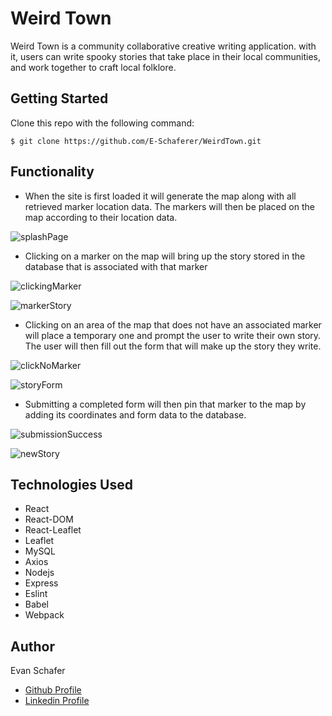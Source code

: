 # Weird Town

Weird Town is a community collaborative creative writing application. with it, users can write spooky stories that take place in their local communities, and work together to craft local folklore.

## Getting Started

Clone this repo with the following command:

```
$ git clone https://github.com/E-Schaferer/WeirdTown.git
```

## Functionality

* When the site is first loaded it will generate the map along with all retrieved marker location data. The markers will then be placed on the map according to their location data.

![splashPage](https://imgur.com/a/IcH7wwW "Splash Page")

* Clicking on a marker on the map will bring up the story stored in the database that is associated with that marker

![clickingMarker](https://imgur.com/gbRhUNW "clicking on a marker")

![markerStory](https://imgur.com/xjb9NUA "story of clicked marker")

* Clicking on an area of the map that does not have an associated marker will place a temporary one and prompt the user to write their own story. The user will then fill out the form that will make up the story they write.

![clickNoMarker](https://imgur.com/C3sKhI0 "clicking with no marker")

![storyForm](https://imgur.com/feGgYHm "story form")

* Submitting a completed form will then pin that marker to the map by adding its coordinates and form data to the database.

![submissionSuccess](https://imgur.com/feGgYHm "submission success")

![newStory](https://imgur.com/3KOwsiA "new Story")


## Technologies Used

* React
* React-DOM
* React-Leaflet
* Leaflet
* MySQL
* Axios
* Nodejs
* Express
* Eslint
* Babel
* Webpack

## Author

Evan Schafer
* [Github Profile](https://github.com/E-Schaferer)
* [Linkedin Profile](www.linkedin.com/in/schaferer)
